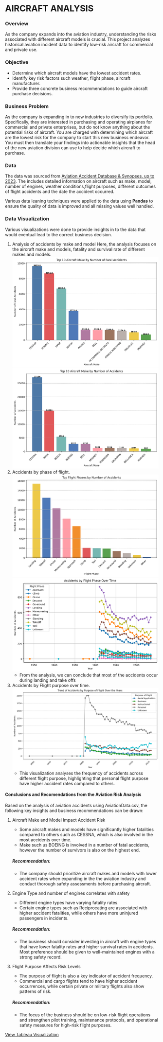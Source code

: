 # AIRCRAFT ANALYSIS

### Overview

As the company expands into the aviation industry, understanding the risks associated with different aircraft models is crucial. This project analyzes historical aviation incident data to identify low-risk aircraft for commercial and private use.

### Objective
- Determine which aircraft models have the lowest accident rates.
- Identify key risk factors such weather, flight phase, aircraft manufacturer.
- Provide three concrete business recommendations to guide aircraft purchase decisions.

### Business Problem
As the company is expanding in to new industries to diversify its portfolio. Specifically, they are interested in purchasing and operating airplanes for commercial and private enterprises, but do not know anything about the potential risks of aircraft. You are charged with determining which aircraft are the lowest risk for the company to start this new business endeavor. You must then translate your findings into actionable insights that the head of the new aviation division can use to help decide which aircraft to purchase.

### Data
The data was sourced from [Aviation Accident Database & Synopses, up to 2023](https://www.kaggle.com/datasets/khsamaha/aviation-accident-database-synopses). The includes detailed information on aircraft such as  make, model, number of engines, weather conditions,flight purposes, different outcomes of flight accidents and the date the accident occurred.

Various data leaning techniques were applied to the data using **Pandas** to ensure the quality of data is improved and all missing values well handled.
### Data Visualization
Various visualizations were done to provide insights in to the data that would eventual lead to the correct business decision.
1. Analysis of accidents by make and model
Here, the analysis focuses on the aircraft make and models, fatality and survival rate of different makes and models.
![Analysis of Fatality by Make](analysis_by_make.png)
![Top 10 Aircraft Make by Number of Accidents](accident_frequency_make.png)
2. Accidents by phase of flight.
![Flight Phase](flightphase.png)
![Flight phase over time](purpose.png)
   - From the analysis, we can conclude that most of the accidents occur during landing and take offs
3. Accidents by Flight purpose over time.
![purpose_over_time](purpose_over_time.png)
   - This visualization analyses the frequency of accidents across different flight purpose, highlighting that personal flight purpose have higher accident rates compared to others.

#### Conclusions  and Recomendations from the Aviation Risk Analysis
Based on the analysis of aviation accidents using AviationData.csv, the following key insights and business recommendations can be drawn:

1. Aircraft Make and Model Impact Accident Risk
   
    - Some aircraft makes and models have significantly higher fatalities compared to others such as CESSNA, which is also involved in the most accidents over time.
   - Make such us BOEING is involved in a number of fatal accidents, however the number of survivors is also on the highest end.

    ##### Recommendation:

   - The company should prioritize aircraft makes and models with lower accident rates when expanding in the the aviation industry and conduct thorough safety assessments before purchasing aircraft.

2. Engine Type and number of engines correlates with safety
   - Different engine types have varying fatality rates.
   - Certain engine types such as Reciprocating are associated with higher accident fatalities, while others have more uninjured passengers in incidents.

    ##### Recommendation:

   - The business should consider investing in aircraft with engine types that have lower fatality rates and higher survival rates in accidents. Most preference should be given to well-maintained engines with a strong safety record.

3. Flight Purpose Affects Risk Levels
    - The purpose of flight is also a key indicator of accident frequency.
    - Commercial and cargo flights tend to have higher accident occurrences, while certain private or military flights also show patterns of risk.

    ##### Recommendation:

   - The focus of the business should be on low-risk flight operations and strengthen pilot training, maintenance protocols, and operational safety measures for high-risk flight purposes.

[View Tableau Visualization](https://public.tableau.com/views/FlightAccidentAnalysis/FlightsFatalityAnalysis?:language=en-US&:sid=&:redirect=auth&:display_count=n&:origin=viz_share_link)

